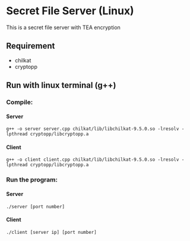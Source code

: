 # Secret File Server (Linux)

This is a secret file server with TEA encryption

## Requirement
*  chilkat
*  cryptopp

## Run with linux terminal (g++)

### Compile:

#### Server
```
g++ -o server server.cpp chilkat/lib/libchilkat-9.5.0.so -lresolv -lpthread cryptopp/libcryptopp.a
```

#### Client
```
g++ -o client client.cpp chilkat/lib/libchilkat-9.5.0.so -lresolv -lpthread cryptopp/libcryptopp.a
```

### Run the program:

#### Server
```
./server [port number]
```

#### Client
```
./client [server ip] [port number]
```
